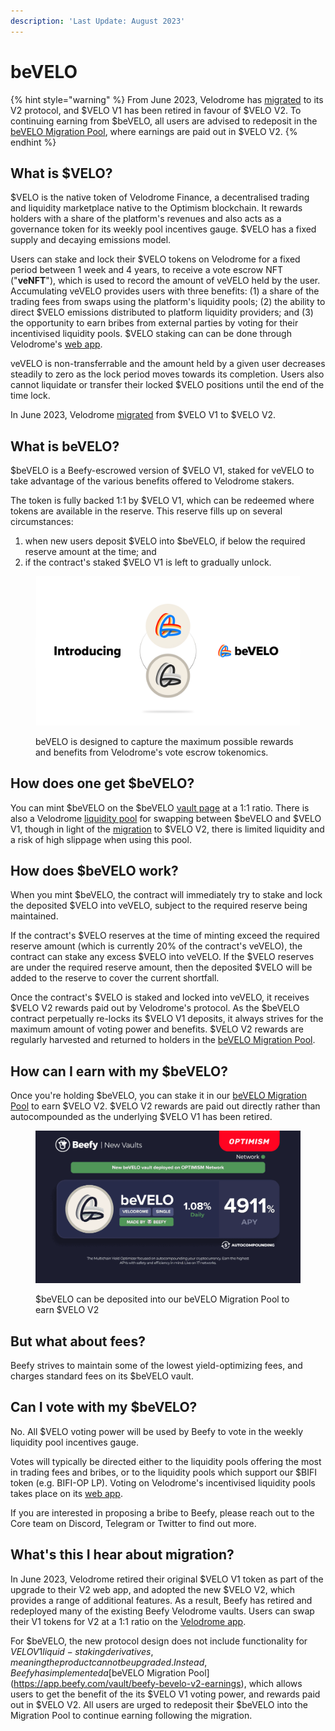 ```yaml
---
description: 'Last Update: August 2023'
---
```


# beVELO

{% hint style="warning" %}
From June 2023, Velodrome has [migrated](bevelo.md#whats-this-i-hear-about-migration) to its V2 protocol, and $VELO V1 has been retired in favour of $VELO V2. To continuing earning from $beVELO, all users are advised to redeposit in the [beVELO Migration Pool](https://app.beefy.com/vault/beefy-bevelo-v2-earnings), where earnings are paid out in $VELO V2.
{% endhint %}

## What is $VELO?

$VELO is the native token of Velodrome Finance, a decentralised trading and liquidity marketplace native to the Optimism blockchain. It rewards holders with a share of the platform's revenues and also acts as a governance token for its weekly pool incentives gauge. $VELO has a fixed supply and decaying emissions model.

Users can stake and lock their $VELO tokens on Velodrome for a fixed period between 1 week and 4 years, to receive a vote escrow NFT ("**veNFT**"), which is used to record the amount of veVELO held by the user. Accumulating veVELO provides users with three benefits: (1) a share of the trading fees from swaps using the platform's liquidity pools; (2) the ability to direct $VELO emissions distributed to platform liquidity providers; and (3) the opportunity to earn bribes from external parties by voting for their incentivised liquidity pools. $VELO staking can can be done through Velodrome's [web app](https://velodrome.finance/).

veVELO is non-transferrable and the amount held by a given user decreases steadily to zero as the lock period moves towards its completion. Users also cannot liquidate or transfer their locked $VELO positions until the end of the time lock.

In June 2023, Velodrome [migrated](bevelo.md#whats-this-i-hear-about-migration) from $VELO V1 to $VELO V2.

## What is beVELO?

$beVELO is a Beefy-escrowed version of $VELO V1, staked for veVELO to take advantage of the various benefits offered to Velodrome stakers.

The token is fully backed 1:1 by $VELO V1, which can be redeemed where tokens are available in the reserve. This reserve fills up on several circumstances:

1. when new users deposit $VELO into $beVELO, if below the required reserve amount at the time; and
2. if the contract's staked $VELO V1 is left to gradually unlock.

<figure><img src="../../.gitbook/assets/bevelo_poster-1.png" alt=""><figcaption><p>beVELO is designed to capture the maximum possible rewards and benefits from Velodrome's vote escrow tokenomics.</p></figcaption></figure>

## How does one get $beVELO?

You can mint $beVELO on the $beVELO [vault page](https://app.beefy.finance/vault/beefy-bevelo) at a 1:1 ratio. There is also a Velodrome [liquidity pool](https://optimistic.etherscan.io/address/0xC6c7B143295b2920DA41369e9627245FaB8c1CcE) for swapping between $beVELO and $VELO V1, though in light of the [migration](bevelo.md#whats-this-i-hear-about-migration) to $VELO V2, there is limited liquidity and a risk of high slippage when using this pool.

## How does $beVELO work?

When you mint $beVELO, the contract will immediately try to stake and lock the deposited $VELO into veVELO, subject to the required reserve being maintained.

If the contract's $VELO reserves at the time of minting exceed the required reserve amount (which is currently 20% of the contract's veVELO), the contract can stake any excess $VELO into veVELO. If the $VELO reserves are under the required reserve amount, then the deposited $VELO will be added to the reserve to cover the current shortfall.

Once the contract's $VELO is staked and locked into veVELO, it receives $VELO V2 rewards paid out by Velodrome's protocol. As the $beVELO contract perpetually re-locks its $VELO V1 deposits, it always strives for the maximum amount of voting power and benefits. $VELO V2 rewards are regularly harvested and returned to holders in the [beVELO Migration Pool](https://app.beefy.com/vault/beefy-bevelo-v2-earningshttps://app.beefy.com/vault/beefy-bevelo-v2-earnings).

## How can I earn with my $beVELO?

Once you're holding $beVELO, you can stake it in our [beVELO Migration Pool](https://app.beefy.com/vault/beefy-bevelo-v2-earnings) to earn $VELO V2. $VELO V2 rewards are paid out directly rather than autocompounded as the underlying $VELO V1 has been retired.

<figure><img src="../../.gitbook/assets/bevelo_vault-1.png" alt=""><figcaption><p>$beVELO can be deposited into our beVELO Migration Pool to earn $VELO V2</p></figcaption></figure>

## But what about fees?

Beefy strives to maintain some of the lowest yield-optimizing fees, and charges standard fees on its $beVELO vault.

## Can I vote with my $beVELO?

No. All $VELO voting power will be used by Beefy to vote in the weekly liquidity pool incentives gauge.&#x20;

Votes will typically be directed either to the liquidity pools offering the most in trading fees and bribes, or to the liquidity pools which support our $BIFI token (e.g. BIFI-OP LP). Voting on Velodrome's incentivised liquidity pools takes place on its [web app](https://app.velodrome.finance/vote).

If you are interested in proposing a bribe to Beefy, please reach out to the Core team on Discord, Telegram or Twitter to find out more.

## What's this I hear about migration?

In June 2023, Velodrome retired their original $VELO V1 token as part of the upgrade to their V2 web app, and adopted the new $VELO V2, which provides a range of additional features. As a result, Beefy has retired and redeployed many of the existing Beefy Velodrome vaults. Users can swap their V1 tokens for V2 at a 1:1 ratio on the [Velodrome app](https://velodrome.finance/).

For $beVELO, the new protocol design does not include functionality for $VELO V1 liquid-staking derivatives, meaning the product cannot be upgraded. Instead, Beefy has implemented a [$beVELO Migration Pool](https://app.beefy.com/vault/beefy-bevelo-v2-earnings), which allows users to get the benefit of the its $VELO V1 voting power, and rewards paid out in $VELO V2. All users are urged to redeposit their $beVELO into the Migration Pool to continue earning following the migration.
